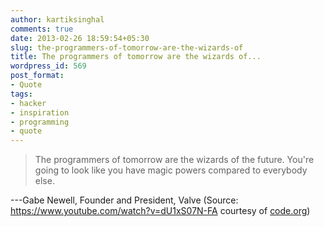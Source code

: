 ```yaml
---
author: kartiksinghal
comments: true
date: 2013-02-26 18:59:54+05:30
slug: the-programmers-of-tomorrow-are-the-wizards-of
title: The programmers of tomorrow are the wizards of...
wordpress_id: 569
post_format:
- Quote
tags:
- hacker
- inspiration
- programming
- quote
---
```


> The programmers of tomorrow are the wizards of the future. You're going to look like you have magic powers compared to everybody else.

---Gabe Newell, Founder and President, Valve (Source: https://www.youtube.com/watch?v=dU1xS07N-FA courtesy of [code.org](https://code.org))
